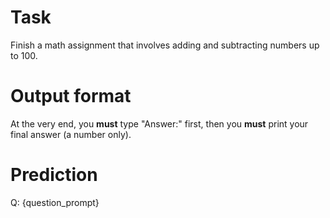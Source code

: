 # Task
Finish a math assignment that involves adding and subtracting numbers up to 100.

# Output format
At the very end, you **must** type "Answer:" first, then you **must** print your final answer (a number only).

# Prediction
Q: {question_prompt}